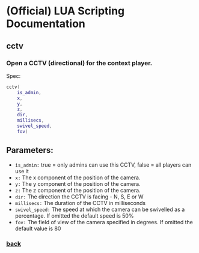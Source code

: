 
# (Official) LUA Scripting Documentation

## cctv

### Open a CCTV (directional) for the context player.

Spec:
```lua
cctv(
	is_admin,
	x,
	y,
	z,
	dir,
	millisecs,
	swivel_speed,
	fov)
```
## Parameters:
- `is_admin:` true = only admins can use this CCTV, false = all players can use it
- `x:` The x component of the position of the camera.
- `y:` The y component of the position of the camera.
- `z:` The z component of the position of the camera.
- `dir:` The direction the CCTV is facing - N, S, E or W
- `millisecs:` The duration of the CCTV in milliseconds
- `swivel_speed:` The speed at which the camera can be swivelled as a percentage. If omitted the default speed is 50%
- `fov:` The field of view of the camera specified in degrees. If omitted the default value is 80
### [back](../other)
